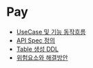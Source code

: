 # Pay

- [UseCase 및 기능 동작흐름](https://github.com/olivejua/pay-service/wiki)
- [API Spec 정의](https://github.com/olivejua/pay-service/wiki/API-Spec-%EC%A0%95%EC%9D%98)
- [Table 생성 DDL](https://github.com/olivejua/pay-service/wiki/Database)
- [위험요소와 해결방안](https://github.com/olivejua/pay-service/wiki/%EC%9C%84%ED%97%98%EC%9A%94%EC%86%8C%EC%99%80-%ED%95%B4%EA%B2%B0%EB%B0%A9%EC%95%88)
